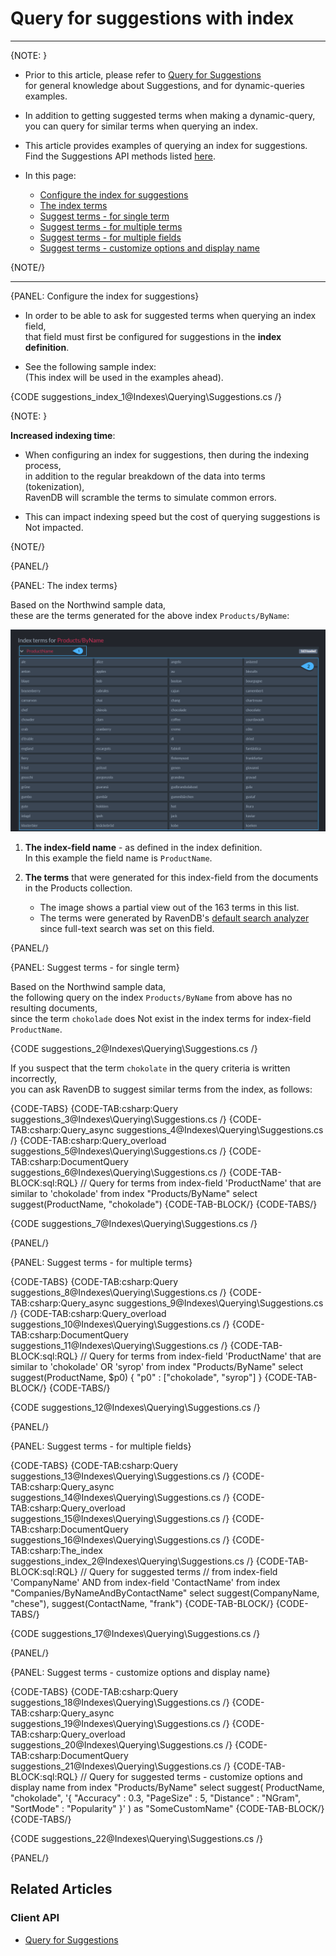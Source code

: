 # Query for suggestions with index

---

{NOTE: }

* Prior to this article, please refer to [Query for Suggestions](../../client-api/session/querying/how-to-work-with-suggestions)  
  for general knowledge about Suggestions, and for dynamic-queries examples.  

* In addition to getting suggested terms when making a dynamic-query,  
  you can query for similar terms when querying an index.
  
* This article provides examples of querying an index for suggestions.  
  Find the Suggestions API methods listed [here](../../client-api/session/querying/how-to-work-with-suggestions#syntax).

* In this page:

    * [Configure the index for suggestions](../../indexes/querying/suggestions#configure-the-index-for-suggestions)
    * [The index terms](../../indexes/querying/suggestions#the-index-terms)
    * [Suggest terms - for single term](../../indexes/querying/suggestions#suggest-terms---for-single-term)
    * [Suggest terms - for multiple terms](../..//indexes/querying/suggestions#suggest-terms---for-multiple-terms)
    * [Suggest terms - for multiple fields](../..//indexes/querying/suggestions#suggest-terms---for-multiple-fields)
    * [Suggest terms - customize options and display name](../..//indexes/querying/suggestions#suggest-terms---customize-options-and-display-name)

{NOTE/}

---

{PANEL: Configure the index for suggestions}

* In order to be able to ask for suggested terms when querying an index field,  
  that field must first be configured for suggestions in the __index definition__.

* See the following sample index:  
  (This index will be used in the examples ahead).

{CODE suggestions_index_1@Indexes\Querying\Suggestions.cs /}

{NOTE: }

__Increased indexing time__:

* When configuring an index for suggestions, then during the indexing process,  
  in addition to the regular breakdown of the data into terms (tokenization),  
  RavenDB will scramble the terms to simulate common errors.

* This can impact indexing speed but the cost of querying suggestions is Not impacted.

{NOTE/}

{PANEL/}

{PANEL: The index terms}
 
Based on the Northwind sample data,  
these are the terms generated for the above index `Products/ByName`:

![Figure 1. Index terms](images/index-terms.png "Terms generated for index Products/ByName")

1. __The index-field name__ - as defined in the index definition.   
   In this example the field name is `ProductName`.

2. __The terms__ that were generated for this index-field from the documents in the Products collection.  
   * The image shows a partial view out of the 163 terms in this list.  
   * The terms were generated by RavenDB's [default search analyzer](../../indexes/using-analyzers#ravendb) since full-text search was set on this field.  

{PANEL/}

{PANEL: Suggest terms - for single term}

Based on the Northwind sample data,  
the following query on the index `Products/ByName` from above has no resulting documents,  
since the term `chokolade` does Not exist in the index terms for index-field `ProductName`.

{CODE suggestions_2@Indexes\Querying\Suggestions.cs /}

If you suspect that the term `chokolate` in the query criteria is written incorrectly,  
you can ask RavenDB to suggest similar terms from the index, as follows:

{CODE-TABS}
{CODE-TAB:csharp:Query suggestions_3@Indexes\Querying\Suggestions.cs /}
{CODE-TAB:csharp:Query_async suggestions_4@Indexes\Querying\Suggestions.cs /}
{CODE-TAB:csharp:Query_overload suggestions_5@Indexes\Querying\Suggestions.cs /}
{CODE-TAB:csharp:DocumentQuery suggestions_6@Indexes\Querying\Suggestions.cs /}
{CODE-TAB-BLOCK:sql:RQL}
// Query for terms from index-field 'ProductName' that are similar to 'chokolade'
from index "Products/ByName" 
select suggest(ProductName, "chokolade")
{CODE-TAB-BLOCK/}
{CODE-TABS/}

{CODE suggestions_7@Indexes\Querying\Suggestions.cs /}

{PANEL/}

{PANEL: Suggest terms - for multiple terms}

{CODE-TABS}
{CODE-TAB:csharp:Query suggestions_8@Indexes\Querying\Suggestions.cs /}
{CODE-TAB:csharp:Query_async suggestions_9@Indexes\Querying\Suggestions.cs /}
{CODE-TAB:csharp:Query_overload suggestions_10@Indexes\Querying\Suggestions.cs /}
{CODE-TAB:csharp:DocumentQuery suggestions_11@Indexes\Querying\Suggestions.cs /}
{CODE-TAB-BLOCK:sql:RQL}
// Query for terms from index-field 'ProductName' that are similar to 'chokolade' OR 'syrop'
from index "Products/ByName" select suggest(ProductName, $p0)
{ "p0" : ["chokolade", "syrop"] }
{CODE-TAB-BLOCK/}
{CODE-TABS/}

{CODE suggestions_12@Indexes\Querying\Suggestions.cs /}

{PANEL/}

{PANEL: Suggest terms - for multiple fields}

{CODE-TABS}
{CODE-TAB:csharp:Query suggestions_13@Indexes\Querying\Suggestions.cs /}
{CODE-TAB:csharp:Query_async suggestions_14@Indexes\Querying\Suggestions.cs /}
{CODE-TAB:csharp:Query_overload suggestions_15@Indexes\Querying\Suggestions.cs /}
{CODE-TAB:csharp:DocumentQuery suggestions_16@Indexes\Querying\Suggestions.cs /}
{CODE-TAB:csharp:The_index suggestions_index_2@Indexes\Querying\Suggestions.cs /}
{CODE-TAB-BLOCK:sql:RQL}
// Query for suggested terms 
// from index-field 'CompanyName' AND from index-field 'ContactName'
from index "Companies/ByNameAndByContactName"
select suggest(CompanyName, "chese"), suggest(ContactName, "frank")
{CODE-TAB-BLOCK/}
{CODE-TABS/}

{CODE suggestions_17@Indexes\Querying\Suggestions.cs /}

{PANEL/}

{PANEL: Suggest terms - customize options and display name}

{CODE-TABS}
{CODE-TAB:csharp:Query suggestions_18@Indexes\Querying\Suggestions.cs /}
{CODE-TAB:csharp:Query_async suggestions_19@Indexes\Querying\Suggestions.cs /}
{CODE-TAB:csharp:Query_overload suggestions_20@Indexes\Querying\Suggestions.cs /}
{CODE-TAB:csharp:DocumentQuery suggestions_21@Indexes\Querying\Suggestions.cs /}
{CODE-TAB-BLOCK:sql:RQL}
// Query for suggested terms - customize options and display name
from index "Products/ByName"
select suggest(
    ProductName,
    "chokolade",
    '{ "Accuracy" : 0.3, "PageSize" : 5, "Distance" : "NGram", "SortMode" : "Popularity" }'
) as "SomeCustomName"
{CODE-TAB-BLOCK/}
{CODE-TABS/}

{CODE suggestions_22@Indexes\Querying\Suggestions.cs /}

{PANEL/}

## Related Articles

### Client API

- [Query for Suggestions](../../client-api/session/querying/how-to-work-with-suggestions)
